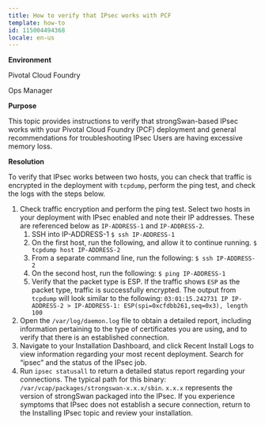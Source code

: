 ```yaml
---
title: How to verify that IPsec works with PCF
template: how-to
id: 115004494368 
locale: en-us
---
```



**Environment**

Pivotal Cloud Foundry

Ops Manager

**Purpose**

This topic provides instructions to verify that strongSwan-based IPsec works with your Pivotal Cloud Foundry (PCF) deployment and general recommendations for troubleshooting IPsec
Users are having excessive memory loss.

**Resolution**

To verify that IPsec works between two hosts, you can check that traffic is encrypted in the deployment with ``tcpdump``, perform the ping test, and check the logs with the steps below.

1. Check traffic encryption and perform the ping test. Select two hosts in your deployment with IPsec enabled and note their IP addresses. These are referenced below as ``IP-ADDRESS-1`` and ``IP-ADDRESS-2``.
    1. SSH into IP-ADDRESS-1
``$ ssh IP-ADDRESS-1``
    2. On the first host, run the following, and allow it to continue running.
``$ tcpdump host IP-ADDRESS-2``
    3. From a separate command line, run the following:
``$ ssh IP-ADDRESS-2``
    4. On the second host, run the following:
``$ ping IP-ADDRESS-1``
    5. Verify that the packet type is ESP. If the traffic shows ``ESP`` as the packet type, traffic is successfully encrypted. The output from ``tcpdump`` will look similar to the following:
``03:01:15.242731 IP IP-ADDRESS-2 > IP-ADDRESS-1: ESP(spi=0xcfdbb261,seq=0x3), length 100``
2. Open the ``/var/log/daemon.log`` file to obtain a detailed report, including information pertaining to the type of certificates you are using, and to verify that there is an established connection.
3. Navigate to your Installation Dashboard, and click Recent Install Logs to view information regarding your most recent deployment. Search for “ipsec” and the status of the IPsec job.
4. Run ```ipsec statusall``` to return a detailed status report regarding your connections. The typical path for this binary: ``/var/vcap/packages/strongswan-x.x.x/sbin``. ``x.x.x`` represents the version of strongSwan packaged into the IPsec.
If you experience symptoms that IPsec does not establish a secure connection, return to the Installing IPsec topic and review your installation.
